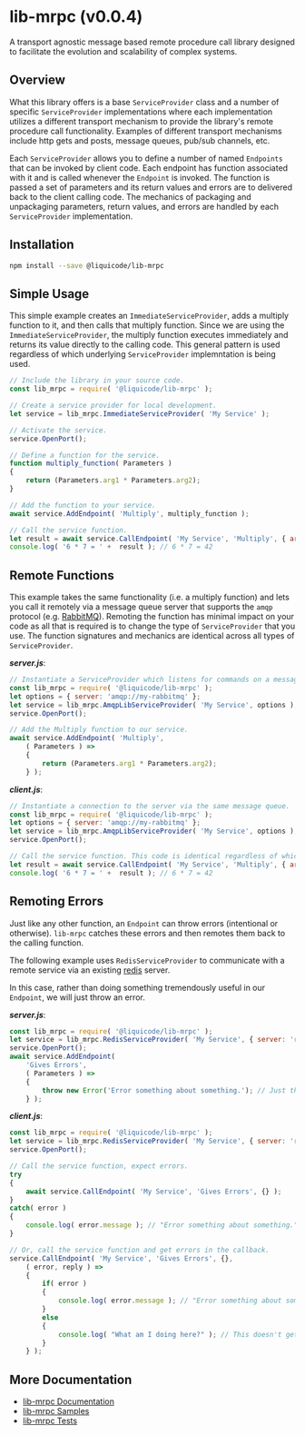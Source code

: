 
# lib-mrpc (v0.0.4)

A transport agnostic message based remote procedure call library designed to facilitate the
evolution and scalability of complex systems.

## Overview

What this library offers is a base `ServiceProvider` class and a number of specific `ServiceProvider`
implementations where each implementation utilizes a different transport mechanism to provide the
library's remote procedure call functionality.
Examples of different transport mechanisms include http gets and posts, message queues, pub/sub channels, etc.

Each `ServiceProvider` allows you to define a number of named `Endpoints` that can be invoked by client code.
Each endpoint has function associated with it and is called whenever the `Endpoint` is invoked.
The function is passed a set of parameters and its return values and errors are to delivered back
to the client calling code.
The mechanics of packaging and unpackaging parameters, return values, and errors are handled by each
`ServiceProvider` implementation.


## Installation

```bash
npm install --save @liquicode/lib-mrpc
```

## Simple Usage

This simple example creates an `ImmediateServiceProvider`, adds a multiply function
to it, and then calls that multiply function.
Since we are using the `ImmediateServiceProvider`, the multiply function executes
immediately and returns its value directly to the calling code.
This general pattern is used regardless of which underlying `ServiceProvider`
implemntation is being used.

```javascript
// Include the library in your source code.
const lib_mrpc = require( '@liquicode/lib-mrpc' );

// Create a service provider for local development.
let service = lib_mrpc.ImmediateServiceProvider( 'My Service' );

// Activate the service.
service.OpenPort();

// Define a function for the service.
function multiply_function( Parameters )
{
	return (Parameters.arg1 * Parameters.arg2);
}

// Add the function to your service.
await service.AddEndpoint( 'Multiply', multiply_function );

// Call the service function.
let result = await service.CallEndpoint( 'My Service', 'Multiply', { arg1: 6, arg2: 7 } );
console.log( '6 * 7 = ' +  result ); // 6 * 7 = 42
```


## Remote Functions

This example takes the same functionality (i.e. a multiply function) and lets you 
call it remotely via a message queue server that supports the `amqp` protocol
(e.g. [RabbitMQ](https://www.rabbitmq.com/)).
Remoting the function has minimal impact on your code as all that is required
is to change the type of `ServiceProvider` that you use. The function signatures
and mechanics are identical across all types of `ServiceProvider`.

***server.js***:

```javascript
// Instantiate a ServiceProvider which listens for commands on a message queue server.
const lib_mrpc = require( '@liquicode/lib-mrpc' );
let options = { server: 'amqp://my-rabbitmq' };
let service = lib_mrpc.AmqpLibServiceProvider( 'My Service', options );
service.OpenPort();

// Add the Multiply function to our service.
await service.AddEndpoint( 'Multiply',
	( Parameters ) =>
	{
		return (Parameters.arg1 * Parameters.arg2);
	} );
```

***client.js***:

```javascript
// Instantiate a connection to the server via the same message queue.
const lib_mrpc = require( '@liquicode/lib-mrpc' );
let options = { server: 'amqp://my-rabbitmq' };
let service = lib_mrpc.AmqpLibServiceProvider( 'My Service', options );
service.OpenPort();

// Call the service function. This code is identical regardless of which ServiceProvider being used.
let result = await service.CallEndpoint( 'My Service', 'Multiply', { arg1: 6, arg2: 7 } );
console.log( '6 * 7 = ' +  result ); // 6 * 7 = 42
```


## Remoting Errors

Just like any other function, an `Endpoint` can throw errors (intentional or otherwise).
`lib-mrpc` catches these errors and then remotes them back to the calling function.

The following example uses `RedisServiceProvider` to communicate with a remote service
via an existing [redis](https://www.redis.io) server.

In this case, rather than doing something tremendously useful in our `Endpoint`, we will just throw an error.

***server.js***:

```javascript
const lib_mrpc = require( '@liquicode/lib-mrpc' );
let service = lib_mrpc.RedisServiceProvider( 'My Service', { server: 'redis://my-redis' } );
service.OpenPort();
await service.AddEndpoint( 
	'Gives Errors',
	( Parameters ) =>
	{
		throw new Error('Error something about something.'); // Just throw an error.
	} );
```

***client.js***:

```javascript
const lib_mrpc = require( '@liquicode/lib-mrpc' );
let service = lib_mrpc.RedisServiceProvider( 'My Service', { server: 'redis://my-redis' } );
service.OpenPort();

// Call the service function, expect errors.
try
{
	await service.CallEndpoint( 'My Service', 'Gives Errors', {} );
}
catch( error )
{
	console.log( error.message ); // "Error something about something."
}

// Or, call the service function and get errors in the callback.
service.CallEndpoint( 'My Service', 'Gives Errors', {},
	( error, reply ) =>
	{
		if( error )
		{
			console.log( error.message ); // "Error something about something."
		}
		else
		{
			console.log( "What am I doing here?" ); // This doesn't get executed.
		}
	} );
```


## More Documentation

- [lib-mrpc Documentation](http://lib-mrpc.liquicode.com)
- [lib-mrpc Samples](https://github.com/liquicode/lib-mrpc/tree/master/samples)
- [lib-mrpc Tests](https://github.com/liquicode/lib-mrpc/tree/master/tests)

